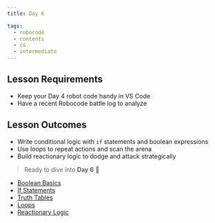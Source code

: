 ```yaml
---
title: Day 6

tags:
  - robocode
  - contents
  - cs
  - intermediate
---
```


## Lesson Requirements

- Keep your Day 4 robot code handy in VS Code
- Have a recent Robocode battle log to analyze

## Lesson Outcomes

- Write conditional logic with `if` statements and boolean expressions
- Use loops to repeat actions and scan the arena
- Build reactionary logic to dodge and attack strategically

> Ready to dive into **Day 6** 🤖

- [Boolean Basics](/robocode/Day-6/00_boolean_basics)
- [If Statements](/robocode/Day-6/01_if_statements)
- [Truth Tables](/robocode/Day-6/02_truth_tables)
- [Loops](/robocode/Day-6/03_loops)
- [Reactionary Logic](/robocode/Day-6/04_reactionary_logic)
